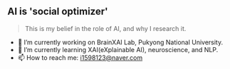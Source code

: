 ## AI is 'social optimizer'
> This is my belief in the role of AI, and why I research it.

- 🔭 I’m currently working on BrainXAI Lab, Pukyong National University.
- 🌱 I’m currently learning XAI(eXplainable AI), neuroscience, and NLP.
- 📫 How to reach me: i1598123@naver.com

<!--
**LimDoHyeon/LimDoHyeon** is a ✨ _special_ ✨ repository because its `README.md` (this file) appears on your GitHub profile.

Here are some ideas to get you started:

- 👯 I’m looking to collaborate on ...
- 🤔 I’m looking for help with ...
- 💬 Ask me about ...
- 😄 Pronouns: ...
- ⚡ Fun fact: ...
-->
